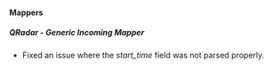 #### Mappers
##### QRadar - Generic Incoming Mapper
- Fixed an issue where the *start_time* field was not parsed properly.